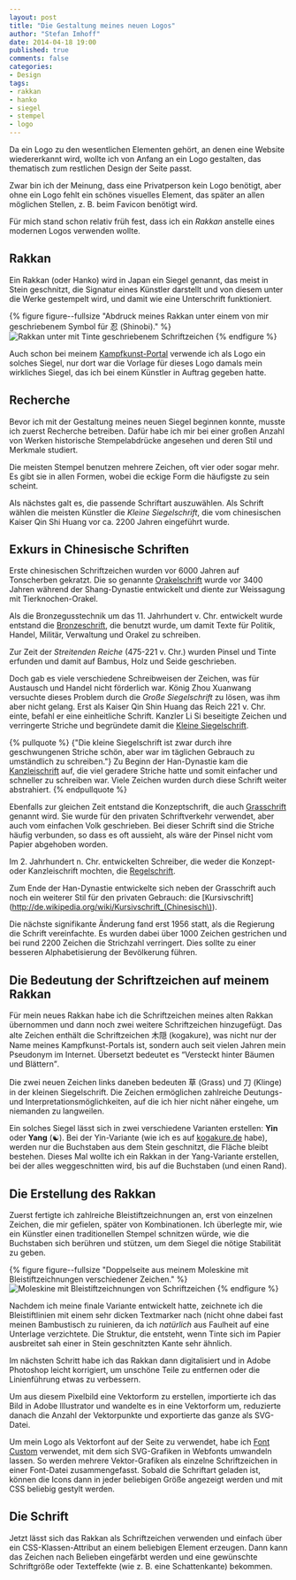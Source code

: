 ```yaml
---
layout: post
title: "Die Gestaltung meines neuen Logos"
author: "Stefan Imhoff"
date: 2014-04-18 19:00
published: true
comments: false
categories:
- Design
tags:
- rakkan
- hanko
- siegel
- stempel
- logo
---
```


Da ein Logo zu den wesentlichen Elementen gehört, an denen eine Website wiedererkannt wird, wollte ich von Anfang an ein Logo gestalten, das thematisch zum restlichen Design der Seite passt.

Zwar bin ich der Meinung, dass eine Privatperson kein Logo benötigt, aber ohne ein Logo fehlt ein schönes visuelles Element, das später an allen möglichen Stellen, z. B. beim Favicon benötigt wird.

Für mich stand schon relativ früh fest, dass ich ein *Rakkan* anstelle eines modernen Logos verwenden wollte.

## Rakkan

Ein Rakkan (oder Hanko) wird in Japan ein Siegel genannt, das meist in Stein geschnitzt, die Signatur eines Künstler darstellt und von diesem unter die Werke gestempelt wird, und damit wie eine Unterschrift funktioniert.

{% figure figure--fullsize "Abdruck meines Rakkan unter einem von mir geschriebenem Symbol für 忍 (Shinobi)." %}
<img src="{{ 'artikel/rakkan.jpg' | asset_path }}" alt="Rakkan unter mit Tinte geschriebenem Schriftzeichen">
{% endfigure %}

Auch schon bei meinem [Kampfkunst-Portal](http://kogakure.de/) verwende ich als Logo ein solches Siegel, nur dort war die Vorlage für dieses Logo damals mein wirkliches Siegel, das ich bei einem Künstler in Auftrag gegeben hatte.

## Recherche
Bevor ich mit der Gestaltung meines neuen Siegel beginnen konnte, musste ich zuerst Recherche betreiben. Dafür habe ich mir bei einer großen Anzahl von Werken historische Stempelabdrücke angesehen und deren Stil und Merkmale studiert.

Die meisten Stempel benutzen mehrere Zeichen, oft vier oder sogar mehr. Es gibt sie in allen Formen, wobei die eckige Form die häufigste zu sein scheint.

Als nächstes galt es, die passende Schriftart auszuwählen. Als Schrift wählen die meisten Künstler die *Kleine Siegelschrift*, die vom chinesischen Kaiser Qin Shi Huang vor ca. 2200 Jahren eingeführt wurde.

## Exkurs in Chinesische Schriften
Erste chinesischen Schriftzeichen wurden vor 6000 Jahren auf Tonscherben gekratzt. Die so genannte [Orakelschrift](http://de.wikipedia.org/wiki/Orakelknochen) wurde vor 3400 Jahren während der Shang-Dynastie entwickelt und diente zur Weissagung mit Tierknochen-Orakel.

Als die Bronzegusstechnik um das 11. Jahrhundert v. Chr. entwickelt wurde entstand die [Bronzeschrift](http://de.wikipedia.org/wiki/Bronzeinschrift), die benutzt wurde, um damit Texte für Politik, Handel, Militär, Verwaltung und Orakel zu schreiben.

Zur Zeit der *Streitenden Reiche* (475-221 v. Chr.) wurden Pinsel und Tinte erfunden und damit auf Bambus, Holz und Seide geschrieben.

Doch gab es viele verschiedene Schreibweisen der Zeichen, was für Austausch und Handel nicht förderlich war. König Zhou Xuanwang versuchte dieses Problem durch die *Große Siegelschrift* zu lösen, was ihm aber nicht gelang. Erst als Kaiser Qin Shin Huang das Reich 221 v. Chr. einte, befahl er eine einheitliche Schrift. Kanzler Li Si beseitigte Zeichen und verringerte Striche und begründete damit die [Kleine Siegelschrift](http://de.wikipedia.org/wiki/Siegelschrift).

{% pullquote %}
{"Die kleine Siegelschrift ist zwar durch ihre geschwungenen Striche schön, aber war im täglichen Gebrauch zu umständlich zu schreiben."} Zu Beginn der Han-Dynastie kam die [Kanzleischrift](http://de.wikipedia.org/wiki/Chinesische_Kanzleischrift) auf, die viel geradere Striche hatte und somit einfacher und schneller zu schreiben war. Viele Zeichen wurden durch diese Schrift weiter abstrahiert.
{% endpullquote %}

Ebenfalls zur gleichen Zeit entstand die Konzeptschrift, die auch [Grasschrift](http://de.wikipedia.org/wiki/Grasschrift) genannt wird. Sie wurde für den privaten Schriftverkehr verwendet, aber auch vom einfachen Volk geschrieben. Bei dieser Schrift sind die Striche häufig verbunden, so dass es oft aussieht, als wäre der Pinsel nicht vom Papier abgehoben worden.

Im 2. Jahrhundert n. Chr. entwickelten Schreiber, die weder die Konzept- oder Kanzleischrift mochten, die [Regelschrift](http://de.wikipedia.org/wiki/Regelschrift).

Zum Ende der Han-Dynastie entwickelte sich neben der Grasschrift auch noch ein weiterer Stil für den privaten Gebrauch: die [Kursivschrift](http://de.wikipedia.org/wiki/Kursivschrift_(Chinesisch\)).

Die nächste signifikante Änderung fand erst 1956 statt, als die Regierung die Schrift vereinfachte. Es wurden dabei über 1000 Zeichen gestrichen und bei rund 2200 Zeichen die Strichzahl verringert. Dies sollte zu einer besseren Alphabetisierung der Bevölkerung führen.

## Die Bedeutung der Schriftzeichen auf meinem Rakkan
Für mein neues Rakkan habe ich die Schriftzeichen meines alten Rakkan übernommen und dann noch zwei weitere Schriftzeichen hinzugefügt. Das alte Zeichen enthält die Schriftzeichen 木隠 (kogakure), was nicht nur der Name meines Kampfkunst-Portals ist, sondern auch seit vielen Jahren mein Pseudonym im Internet. Übersetzt bedeutet es <q>Versteckt hinter Bäumen und Blättern</q>.

Die zwei neuen Zeichen links daneben bedeuten 草 (Grass) und 刀 (Klinge) in der kleinen Siegelschrift. Die Zeichen ermöglichen zahlreiche Deutungs- und Interpretationsmöglichkeiten, auf die ich hier nicht näher eingehe, um niemanden zu langweilen.

Ein solches Siegel lässt sich in zwei verschiedene Varianten erstellen: **Yin** oder **Yang** (☯). Bei der Yin-Variante (wie ich es auf [kogakure.de](http://kogakure.de/) habe), werden nur die Buchstaben aus dem Stein geschnitzt, die Fläche bleibt bestehen. Dieses Mal wollte ich ein Rakkan in der Yang-Variante erstellen, bei der alles weggeschnitten wird, bis auf die Buchstaben (und einen Rand).

## Die Erstellung des Rakkan

Zuerst fertigte ich zahlreiche Bleistiftzeichnungen an, erst von einzelnen Zeichen, die mir gefielen, später von Kombinationen. Ich überlegte mir, wie ein Künstler einen traditionellen Stempel schnitzen würde, wie die Buchstaben sich berühren und stützen, um dem Siegel die nötige Stabilität zu geben.

{% figure figure--fullsize "Doppelseite aus meinem Moleskine mit Bleistiftzeichnungen verschiedener Zeichen." %}
<img src="{{ 'artikel/moleskine-bleistiftzeichnungen.jpg' | asset_path }}" alt="Moleskine mit Bleistiftzeichnungen von Schriftzeichen">
{% endfigure %}

Nachdem ich meine finale Variante entwickelt hatte, zeichnete ich die Bleistiftlinien mit einem sehr dicken Textmarker nach (nicht ohne dabei fast meinen Bambustisch zu ruinieren, da ich *natürlich* aus Faulheit auf eine Unterlage verzichtete. Die Struktur, die entsteht, wenn Tinte sich im Papier ausbreitet sah einer in Stein geschnitzten Kante sehr ähnlich.

Im nächsten Schritt habe ich das Rakkan dann digitalisiert und in Adobe Photoshop leicht korrigiert, um unschöne Teile zu entfernen oder die Linienführung etwas zu verbessern.

Um aus diesem Pixelbild eine Vektorform zu erstellen, importierte ich das Bild in Adobe Illustrator und wandelte es in eine Vektorform um, reduzierte danach die Anzahl der Vektorpunkte und exportierte das ganze als SVG-Datei.

Um mein Logo als Vektorfont auf der Seite zu verwendet, habe ich [Font Custom](http://fontcustom.com/) verwendet, mit dem sich SVG-Grafiken in Webfonts umwandeln lassen. So werden mehrere Vektor-Grafiken als einzelne Schriftzeichen in einer Font-Datei zusammengefasst. Sobald die Schriftart geladen ist, können die Icons dann in jeder beliebigen Größe angezeigt werden und mit CSS beliebig gestylt werden.

## Die Schrift

Jetzt lässt sich das Rakkan als Schriftzeichen verwenden und einfach über ein CSS-Klassen-Attribut an einem beliebigen Element erzeugen. Dann kann das Zeichen nach Belieben eingefärbt werden und eine gewünschte Schriftgröße oder Texteffekte (wie z. B. eine Schattenkante) bekommen.

<i class="icon-logo" style="font-size: 50px; color: #41A738;"></i>
<i class="icon-logo" style="font-size: 100px; color: #F00; text-shadow: 1px 1px 3px black;"></i>
<i class="icon-logo" style="font-size: 130px; color: #000; text-shadow: 0px 0px 10px gold;"></i>
